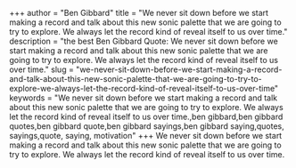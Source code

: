 +++
author = "Ben Gibbard"
title = "We never sit down before we start making a record and talk about this new sonic palette that we are going to try to explore. We always let the record kind of reveal itself to us over time."
description = "the best Ben Gibbard Quote: We never sit down before we start making a record and talk about this new sonic palette that we are going to try to explore. We always let the record kind of reveal itself to us over time."
slug = "we-never-sit-down-before-we-start-making-a-record-and-talk-about-this-new-sonic-palette-that-we-are-going-to-try-to-explore-we-always-let-the-record-kind-of-reveal-itself-to-us-over-time"
keywords = "We never sit down before we start making a record and talk about this new sonic palette that we are going to try to explore. We always let the record kind of reveal itself to us over time.,ben gibbard,ben gibbard quotes,ben gibbard quote,ben gibbard sayings,ben gibbard saying,quotes, sayings,quote, saying, motivation"
+++
We never sit down before we start making a record and talk about this new sonic palette that we are going to try to explore. We always let the record kind of reveal itself to us over time.
